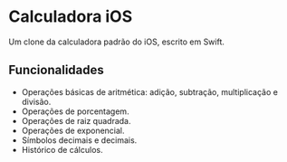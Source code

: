 # Calculadora iOS

Um clone da calculadora padrão do iOS, escrito em Swift.

## Funcionalidades

- Operações básicas de aritmética: adição, subtração, multiplicação e divisão.
- Operações de porcentagem.
- Operações de raiz quadrada.
- Operações de exponencial.
- Símbolos decimais e decimais.
- Histórico de cálculos.

